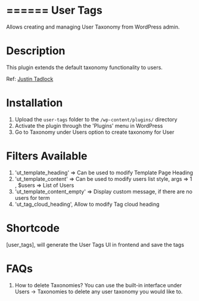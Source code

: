 ======
User Tags
======

Allows creating and managing User Taxonomy from WordPress admin.

Description
======

This plugin extends the default taxonomy functionality to users.

Ref: [Justin Tadlock](http://justintadlock.com/archives/2011/10/20/custom-user-taxonomies-in-wordpress)

Installation
======

1. Upload the `user-tags` folder to the `/wp-content/plugins/` directory
2. Activate the plugin through the 'Plugins' menu in WordPress
3. Go to Taxonomy under Users option to create taxonomy for User


Filters Available
======
1. 'ut_template_heading' => Can be used to modify Template Page Heading 
2. 'ut_template_content' => Can be used to modify users list style,
        args => 1 , $users => List of Users
3. 'ut_template_content_empty'  => Display custom message, if there are no users for term
4. 'ut_tag_cloud_heading', Allow to modify Tag cloud heading

Shortcode
======
[user_tags], will generate the User Tags UI in frontend and save the tags

FAQs
======
1. How to delete Taxonomies?
You can use the built-in interface under Users -> Taxonomies to delete any user taxonomy you would like to.